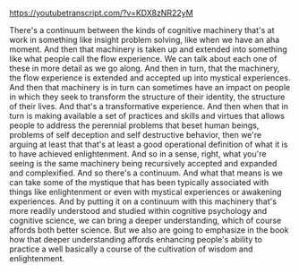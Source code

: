 https://youtubetranscript.com/?v=KDX8zNR22yM

 There's a continuum between the kinds of cognitive machinery that's at work in something like insight problem solving, like when we have an aha moment. And then that machinery is taken up and extended into something like what people call the flow experience. We can talk about each one of these in more detail as we go along. And then in turn, that the machinery, the flow experience is extended and accepted up into mystical experiences. And then that machinery is in turn can sometimes have an impact on people in which they seek to transform the structure of their identity, the structure of their lives. And that's a transformative experience. And then when that in turn is making available a set of practices and skills and virtues that allows people to address the perennial problems that beset human beings, problems of self deception and self destructive behavior, then we're arguing at least that that's at least a good operational definition of what it is to have achieved enlightenment. And so in a sense, right, what you're seeing is the same machinery being recursively accepted and expanded and complexified. And so there's a continuum. And what that means is we can take some of the mystique that has been typically associated with things like enlightenment or even with mystical experiences or awakening experiences. And by putting it on a continuum with this machinery that's more readily understood and studied within cognitive psychology and cognitive science, we can bring a deeper understanding, which of course affords both better science. But we also are going to emphasize in the book how that deeper understanding affords enhancing people's ability to practice a well basically a course of the cultivation of wisdom and enlightenment.
